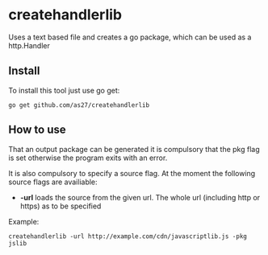 # createhandlerlib
Uses a text based file and creates a go package, which can be used as a http.Handler

## Install

To install this tool just use go get:

```go get github.com/as27/createhandlerlib```

## How to use

That an output package can be generated it is compulsory that the pkg flag is set otherwise the program exits with an error.

It is also compulsory to specify a source flag. At the moment the following source flags are availiable:

* __-url__ loads the source from the given url. The whole url (including http or https) as to be specified

Example:

```createhandlerlib -url http://example.com/cdn/javascriptlib.js -pkg jslib```